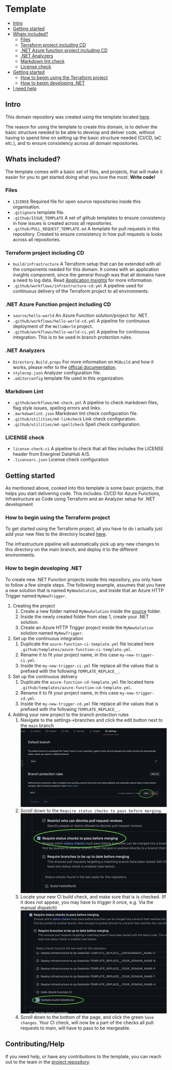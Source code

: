 # Template

- [Intro](#intro)
- [Getting started](#getting-started)
- [Whats included?](#whats-included)
    - [Files](#files)
    - [Terraform project including CD](#terraform-project-including-cd)
    - [.NET Azure function project including CD](#.net-azure-function-project-including-cd)
    - [.NET Analyzers](#.net-analyzers)
    - [Markdown lint check](#markdown-lint-check)
    - [License check](#license-check)
- [Getting started](#getting-started)
    - [How to begin using the Terraform project](#how-to-begin-using-the-terraform-project)
    - [How to begin developing .NET](#how-to-begin-developing-net)
- [I need help](#i-need-help)

## Intro

This domain repository was created using the template located [here](https://github.com/Energinet-DataHub/geh-domain-template-repository).

The reason for using the template to create this domain, is to deliver the basic structure needed to be able to develop and deliver code, without having to spend time on setting up the basic structure needed (CI/CD, IaC etc.), and to ensure consistency across all domain repositories.

## Whats included?

The template comes with a basic set of files, and projects, that will make it easier for you to get started doing what you love the most. **Write code!**

### Files

- `LICENSE` Required file for open source repositories inside this organisation.
- `.gitignore` template file.
- `.github/ISSUE_TEMPLATE` A set of github templates to ensure consistency in how issues is created across all repositories.
- `.github/PULL_REQUEST_TEMPLATE.md` A template for pull requests in this repository. Created to ensure consistency in how pull requests is looks across all repositories.

### Terraform project including CD

- `build/infrastructure` A Terraform setup that can be extended with all the components needed for this domain. It comes with an application insights component, since the general though was that all domains have a need to log data. Read [Application Insights](https://docs.microsoft.com/en-us/azure/azure-monitor/app/app-insights-overview) for more information.
- `.github/workflows/infrastructure-cd.yml` A pipeline used for continuous delivery of the Terraform project to all environments.

### .NET Azure Function project including CD

- `source/hello-world` An Azure Function solution/project for .NET.
- `.github/workflows/hello-world-cd.yml` A pipeline for continuous deployment of the `HelloWorld` project.
- `.github/workflows/hello-world-ci.yml` A pipeline for continuous integration. This is to be used in branch protection rules.

### .NET Analyzers

- `Directory.Build.props` For more information on `MSBuild` and how it works, please refer to the [official documentation](https://docs.microsoft.com/en-us/visualstudio/msbuild/customize-your-build?view=vs-2019#directorybuildprops-and-directorybuildtargets).
- `stylecop.json` Analyzer configuration file.
- `.editorconfig` template file used in this organization.

### Markdown Lint

- `.github/workflows/md-check.yml` A pipeline to check markdown files, flag style issues, spelling errors and links.
- `.markdownlint.json` Markdown lint check configuration file.
- `.github/utilities/md-linkcheck` Link check configuration.
- `.github/utilities/md-spellcheck` Spell check configuration.

### LICENSE check

- `license-check-ci` A pipeline to check that all files includes the LICENSE header from Energinet DataHub A/S.
- `.licenserc.json` License check configuration

## Getting started

As mentioned above, cooked into this template is some basic projects, that helps you start delivering code.
This includes: CI/CD for Azure Functions, Infrastructure as Code using Terraform and an Analyzer setup for .NET development

### How to begin using the Terraform project

To get started using the Terraform project, all you have to do i actually just add your new files to the directory located [here](../../build/infrastructure).

The infrastructure pipeline will automatically pick up any new changes to this directory on the main branch, and deploy it to the different environments.

### How to begin developing .NET

To create new .NET Function projects inside this repository, you only have to follow a few simple steps.
The following example, assumes that you have a new solution that is named `MyNewSolution`, and inside that an Azure HTTP Trigger named `MyNewTrigger`.

1. Creating the project
    1. Create a new folder named `MyNewSolution` inside the [source](../../source) folder.
    2. Inside the newly created folder from step 1, create your .NET solution.
    3. Create an Azure HTTP Trigger project inside the `MyNewSolution` solution named `MyNewTrigger`.
2. Set up the continuous integration
    1. Duplicate the `azure-function-ci-template.yml` file located here `.github/templates/azure-function-ci-template.yml`.
    2. Rename it to fit your project name, in this case `my-new-trigger-ci.yml`.
    3. Inside the `my-new-trigger-ci.yml` file replace all the values that is prefixed with the following `TEMPLATE_REPLACE__`.
3. Set up the continuous delivery
    1. Duplicate the `azure-function-cd-template.yml` file located here `.github/templates/azure-function-cd-template.yml`.
    2. Rename it to fit your project name, in this case `my-new-trigger-cd.yml`.
    3. Inside the `my-new-trigger-cd.yml` file replace all the values that is prefixed with the following `TEMPLATE_REPLACE__`.
4. Adding your new project to the branch protection rules
    1. Navigate to the settings->branches and click the edit button next to the `main` branch
    ![Step 1](./branch-protection-rules-edit-1.png)
    2. Scroll down to the `Require status checks to pass before merging`.
    ![Step 2](./branch-protection-rules-edit-2.png)
    3. Locate your new CI build check, and make sure that is is checked.
    (If it does not appear, you may have to trigger it once, e.g. Via the manual dispatch)
    ![Step 3](./branch-protection-rules-edit-3.png)
    4. Scroll down to the bottom of the page, and click the green `Save changes`. Your CI check, will now be a part of the checks all pull requests to main, will have to pass to be mergeable.

## Contributing/Help

If you need help, or have any contributions to the template, you can reach out to the team in the [project repository](https://github.com/Energinet-DataHub/geh-domain-template-repository).
